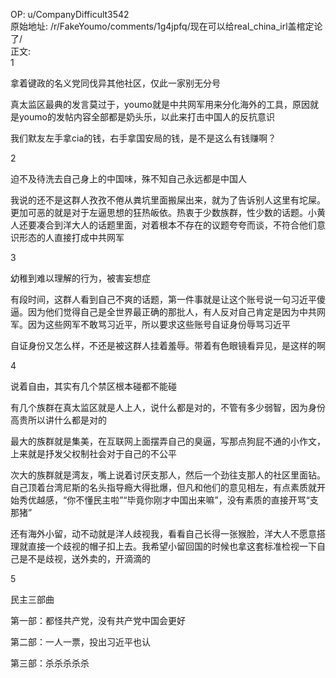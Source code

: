 
OP: u/CompanyDifficult3542  
原始地址: /r/FakeYoumo/comments/1g4jpfq/现在可以给real_china_irl盖棺定论了/  
正文:  
1

拿着键政的名义党同伐异其他社区，仅此一家别无分号

真太监区最典的发言莫过于，youmo就是中共网军用来分化海外的工具，原因就是youmo的发帖内容全部都是奶头乐，以此来打击中国人的反抗意识

我们默友左手拿cia的钱，右手拿国安局的钱，是不是这么有钱赚啊？

2

迫不及待洗去自己身上的中国味，殊不知自己永远都是中国人

我说的还不是这群人孜孜不倦从粪坑里面搬屎出来，就为了告诉别人这里有坨屎。更加可恶的就是对于左逼思想的狂热皈依。热衷于少数族群，性少数的话题。小黄人还要凑合到洋大人的话题里面，对着根本不存在的议题夸夸而谈，不符合他们意识形态的人直接打成中共网军

3

幼稚到难以理解的行为，被害妄想症

有段时间，这群人看到自己不爽的话题，第一件事就是让这个账号说一句习近平傻逼。因为他们觉得自己是全世界最正确的那批人，有人反对自己肯定是因为中共网军。因为这些网军不敢骂习近平，所以要求这些账号自证身份辱骂习近平

自证身份又怎么样，不还是被这群人挂着羞辱。带着有色眼镜看异见，是这样的啊

4

说着自由，其实有几个禁区根本碰都不能碰

有几个族群在真太监区就是人上人，说什么都是对的，不管有多少弱智，因为身份高贵所以讲什么都是对的

最大的族群就是集美，在互联网上面摆弄自己的臭逼，写那点狗屁不通的小作文，上来就是抒发父权制社会对于自己的不公平

次大的族群就是湾友，嘴上说着讨厌支那人，然后一个劲往支那人的社区里面钻。自己顶着台湾尼斯的名头指导瘾大得批爆，但凡和他们的意见相左，有点素质就开始秀优越感，“你不懂民主啦”“毕竟你刚才中国出来嘛”，没有素质的直接开骂“支那猪”

还有海外小留，动不动就是洋人歧视我，看看自己长得一张猴脸，洋大人不愿意搭理就直接一个歧视的帽子扣上去。我希望小留回国的时候也拿这套标准检视一下自己是不是歧视，送外卖的，开滴滴的

5

民主三部曲

第一部：都怪共产党，没有共产党中国会更好

第二部：一人一票，投出习近平也认

第三部：杀杀杀杀杀
